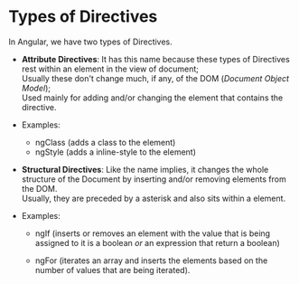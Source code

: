 # Types of Directives

In Angular, we have two types of Directives.

* **Attribute Directives**:
It has this name because these types of Directives rest within an element in the view of document;   
Usually these don't change much, if any, of the DOM (*Document Object Model*);  
Used mainly for adding and/or changing the element that contains the directive.

* Examples:
  * ngClass (adds a class to the element)
  * ngStyle (adds a inline-style to the element)


* **Structural Directives**:
Like the name implies, it changes the whole structure of the Document by inserting and/or removing
elements from the DOM.  
Usually, they are preceded by a asterisk and also sits within a element.

* Examples:

  * ngIf (inserts or removes an element with the value that is being assigned to it is a boolean *or* an expression that return a boolean)

  * ngFor (iterates an array and inserts the elements based on the number of values that are being iterated).
